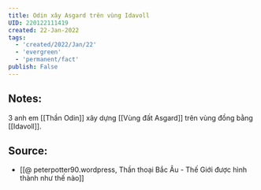 ```yaml
---
title: Odin xây Asgard trên vùng Idavoll
UID: 220122111419
created: 22-Jan-2022
tags:
  - 'created/2022/Jan/22'
  - 'evergreen'
  - 'permanent/fact'
publish: False
---
```

## Notes:
3 anh em [[Thần Odin]] xây dựng [[Vùng đất Asgard]] trên vùng đồng bằng [[Idavoll]].

## Source:
- [[@ peterpotter90.wordpress, Thần thoại Bắc Âu - Thế Giới được hình thành như thế nào]]


